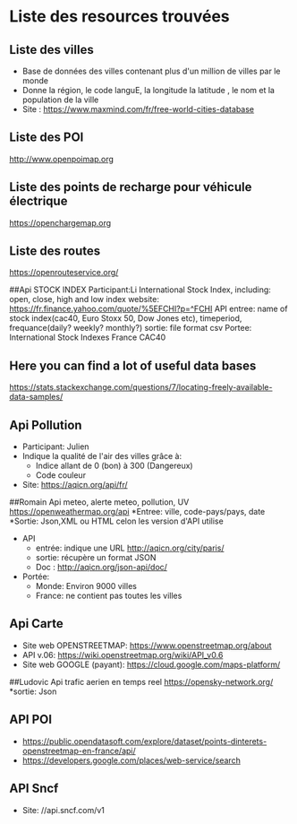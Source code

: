# Liste des resources trouvées 

## Liste des villes 

- Base de données des villes contenant plus d'un million de villes par le monde
- Donne la région, le code languE, la longitude la latitude , le nom et la population de la ville
- Site : https://www.maxmind.com/fr/free-world-cities-database

## Liste des POI 

http://www.openpoimap.org

## Liste des points de recharge pour véhicule électrique 

https://openchargemap.org

## Liste des routes 

https://openrouteservice.org/


##Api STOCK INDEX
Participant:Li
International Stock Index, including: open, close, high and low index
website: https://fr.finance.yahoo.com/quote/%5EFCHI?p=^FCHI
API
entree: name of stock index(cac40, Euro Stoxx 50, Dow Jones etc), timeperiod, frequance(daily? weekly? monthly?)
sortie: file format csv
Portee:
International Stock Indexes
France CAC40





## Here you can find a lot of useful data bases
https://stats.stackexchange.com/questions/7/locating-freely-available-data-samples/ 



## Api Pollution

- Participant: Julien
- Indique la qualité de l'air des villes grâce à:
  - Indice allant de 0 (bon) à 300 (Dangereux)
  - Code couleur
- Site: https://aqicn.org/api/fr/


##Romain Api meteo, alerte meteo, pollution, UV
https://openweathermap.org/api
*Entree: ville, code-pays/pays, date
*Sortie: Json,XML ou HTML celon les version d'API utilise


- API
  - entrée: indique une URL http://aqicn.org/city/paris/
  - sortie: récupère un format JSON
  - Doc : http://aqicn.org/json-api/doc/
- Portée:
  - Monde: Environ 9000 villes
  - France: ne contient pas toutes les villes


 ## Api Carte
  
  - Site web OPENSTREETMAP: https://www.openstreetmap.org/about
  - API v.06: https://wiki.openstreetmap.org/wiki/API_v0.6
  - Site web GOOGLE (payant): https://cloud.google.com/maps-platform/

##Ludovic Api trafic aerien en temps reel
https://opensky-network.org/
*sortie: Json

## API POI

 - https://public.opendatasoft.com/explore/dataset/points-dinterets-openstreetmap-en-france/api/
 - https://developers.google.com/places/web-service/search
	
## API Sncf

 - Site: //api.sncf.com/v1


